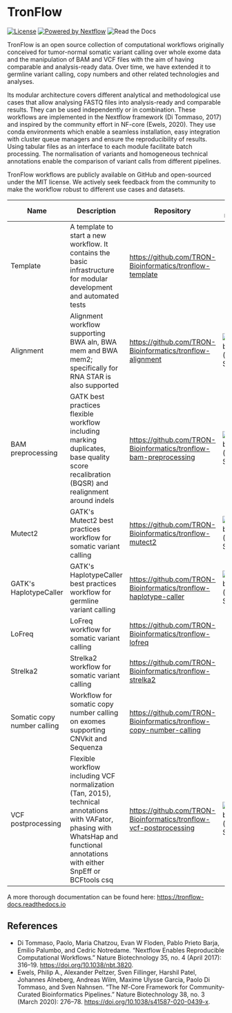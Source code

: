 # TronFlow

[![License](https://img.shields.io/badge/license-MIT-green)](https://opensource.org/licenses/MIT)
[![Powered by Nextflow](https://img.shields.io/badge/powered%20by-Nextflow-orange.svg?style=flat&colorA=E1523D&colorB=007D8A)](https://www.nextflow.io/)
![Read the Docs](https://img.shields.io/readthedocs/tronflow-docs)


TronFlow is an open source collection of computational workflows originally conceived for tumor-normal somatic 
variant calling over whole exome data and the manipulation of BAM and VCF files with the aim of having comparable and 
analysis-ready data.
Over time, we have extended it to germline variant calling, copy numbers and other related technologies and analyses.

Its modular architecture covers different analytical and methodological use cases that allow analysing FASTQ files 
into analysis-ready and comparable results. They can be used independently or in combination.
These workflows are implemented in the Nextflow framework (Di Tommaso, 2017) and inspired by the community effort in 
NF-core (Ewels, 2020).
They use conda environments which enable a seamless installation, easy integration with cluster queue managers and 
ensure the reproducibility of results. 
Using tabular files as an interface to each module facilitate batch processing. 
The normalisation of variants and homogeneous technical annotations enable the comparison of variant calls from 
different pipelines. 

TronFlow workflows are publicly available on GitHub and open-sourced under the MIT license.
We actively seek feedback from the community to make the workflow robust to different use cases and datasets.

| Name                        | Description                                                                                                                                                                        | Repository                                                          | Latest release                                                                                                                      | DOI                                                                                             |
|-----------------------------|------------------------------------------------------------------------------------------------------------------------------------------------------------------------------------|---------------------------------------------------------------------|-------------------------------------------------------------------------------------------------------------------------------------|-------------------------------------------------------------------------------------------------|
| Template                    | A template to start a new workflow. It contains the basic infrastructure for modular development and automated tests                                                               | https://github.com/TRON-Bioinformatics/tronflow-template            |                                                                                                                                     |                                                                                                 |
| Alignment                   | Alignment workflow supporting BWA aln, BWA mem and BWA mem2; specifically for RNA STAR is also supported                                                                           | https://github.com/TRON-Bioinformatics/tronflow-alignment           | ![GitHub tag (latest SemVer)](https://img.shields.io/github/v/release/tron-bioinformatics/tronflow-bwa?sort=semver)                 | [![DOI](https://zenodo.org/badge/327943420.svg)](https://zenodo.org/badge/latestdoi/327943420)  |
| BAM preprocessing           | GATK best practices flexible workflow including marking duplicates, base quality score recalibration (BQSR) and realignment around indels                                          | https://github.com/TRON-Bioinformatics/tronflow-bam-preprocessing   | ![GitHub tag (latest SemVer)](https://img.shields.io/github/v/release/tron-bioinformatics/tronflow-bam-preprocessing?sort=semver)   | [![DOI](https://zenodo.org/badge/358400957.svg)](https://zenodo.org/badge/latestdoi/358400957)  |
| Mutect2                     | GATK's Mutect2 best practices workflow for somatic variant calling                                                                                                                 | https://github.com/TRON-Bioinformatics/tronflow-mutect2             | ![GitHub tag (latest SemVer)](https://img.shields.io/github/v/release/tron-bioinformatics/tronflow-mutect2?sort=semver)             | [![DOI](https://zenodo.org/badge/355860788.svg)](https://zenodo.org/badge/latestdoi/355860788)  |
| GATK's HaplotypeCaller      | GATK's HaplotypeCaller best practices workflow for germline variant calling                                                                                                        | https://github.com/TRON-Bioinformatics/tronflow-haplotype-caller    | ![GitHub tag (latest SemVer)](https://img.shields.io/github/v/release/tron-bioinformatics/tronflow-haplotype-caller?sort=semver)    | [![DOI](https://zenodo.org/badge/437462852.svg)](https://zenodo.org/badge/latestdoi/437462852)  |
| LoFreq                      | LoFreq workflow for somatic variant calling                                                                                                                                        | https://github.com/TRON-Bioinformatics/tronflow-lofreq              |                                                                                                                                     |                                                                                                 |
| Strelka2                    | Strelka2 workflow for somatic variant calling                                                                                                                                      | https://github.com/TRON-Bioinformatics/tronflow-strelka2            |                                                                                                                                     |                                                                                                 |
| Somatic copy number calling | Workflow for somatic copy number calling on exomes supporting CNVkit and Sequenza                                                                                                  | https://github.com/TRON-Bioinformatics/tronflow-copy-number-calling |                                                                                                                                     |                                                                                                 |
| VCF postprocessing          | Flexible workflow including VCF normalization (Tan, 2015), technical annotations with VAFator, phasing with WhatsHap and functional annotations with either SnpEff or BCFtools csq | https://github.com/TRON-Bioinformatics/tronflow-vcf-postprocessing  | ![GitHub tag (latest SemVer)](https://img.shields.io/github/v/release/tron-bioinformatics/tronflow-vcf-postprocessing?sort=semver)  | [![DOI](https://zenodo.org/badge/372133189.svg)](https://zenodo.org/badge/latestdoi/372133189)  |


A more thorough documentation can be found here: https://tronflow-docs.readthedocs.io



## References

* Di Tommaso, Paolo, Maria Chatzou, Evan W Floden, Pablo Prieto Barja, Emilio Palumbo, and Cedric Notredame. “Nextflow Enables Reproducible Computational Workflows.” Nature Biotechnology 35, no. 4 (April 2017): 316–19. https://doi.org/10.1038/nbt.3820.
* Ewels, Philip A., Alexander Peltzer, Sven Fillinger, Harshil Patel, Johannes Alneberg, Andreas Wilm, Maxime Ulysse Garcia, Paolo Di Tommaso, and Sven Nahnsen. “The Nf-Core Framework for Community-Curated Bioinformatics Pipelines.” Nature Biotechnology 38, no. 3 (March 2020): 276–78. https://doi.org/10.1038/s41587-020-0439-x.
